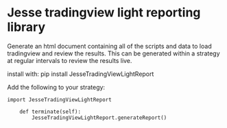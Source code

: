 # Jesse tradingview light reporting library

Generate an html document containing all of the scripts and data to load tradingview and review the results. This can be generated within a strategy at regular intervals to review the results live.

install with:
	pip install JesseTradingViewLightReport

Add the following to your strategy:

	import JesseTradingViewLightReport
	 
		def terminate(self):
			JesseTradingViewLightReport.generateReport()


